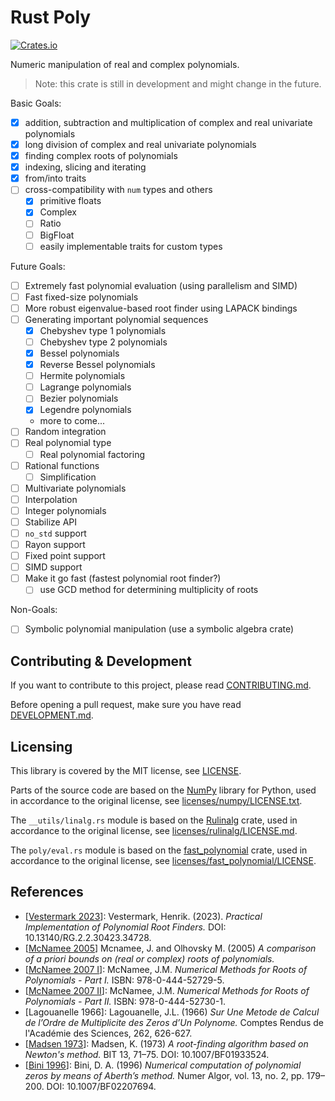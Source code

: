 
# Rust Poly
[<img alt="Crates.io" src="https://img.shields.io/crates/v/rust-poly">](https://crates.io/crates/rust-poly)

Numeric manipulation of real and complex polynomials.

> Note: this crate is still in development and might change in the future.

Basic Goals:
- [x] addition, subtraction and multiplication of complex and real univariate polynomials
- [x] long division of complex and real univariate polynomials
- [x] finding complex roots of polynomials
- [x] indexing, slicing and iterating
- [x] from/into traits
- [ ] cross-compatibility with `num` types and others
    - [x] primitive floats
    - [x] Complex
    - [ ] Ratio
    - [ ] BigFloat
    - [ ] easily implementable traits for custom types

Future Goals:
- [ ] Extremely fast polynomial evaluation
(using parallelism and SIMD)
- [ ] Fast fixed-size polynomials
- [ ] More robust eigenvalue-based root finder using LAPACK bindings
- [ ] Generating important polynomial sequences
    - [x] Chebyshev type 1 polynomials
    - [ ] Chebyshev type 2 polynomials
    - [x] Bessel polynomials
    - [x] Reverse Bessel polynomials
    - [ ] Hermite polynomials
    - [ ] Lagrange polynomials
    - [ ] Bezier polynomials
    - [x] Legendre polynomials
    - more to come...
- [ ] Random integration
- [ ] Real polynomial type
    - [ ] Real polynomial factoring
- [ ] Rational functions
    - [ ] Simplification
- [ ] Multivariate polynomials
- [ ] Interpolation
- [ ] Integer polynomials
- [ ] Stabilize API
- [ ] `no_std` support
- [ ] Rayon support
- [ ] Fixed point support
- [ ] SIMD support
- [ ] Make it go fast (fastest polynomial root finder?)
    - [ ] use GCD method for determining multiplicity of roots

Non-Goals:
- [ ] Symbolic polynomial manipulation (use a symbolic algebra crate)

## Contributing & Development

If you want to contribute to this project, please read [CONTRIBUTING.md](CONTRIBUTING.md).

Before opening a pull request, make sure you have read [DEVELOPMENT.md](DEVELOPMENT.md).

## Licensing

This library is covered by the MIT license, see [LICENSE](LICENSE).

Parts of the source code are based on the [NumPy](https://github.com/numpy/numpy) library for Python, used in accordance to the original license, see [licenses/numpy/LICENSE.txt](licenses/numpy/LICENSE.txt).

The `__utils/linalg.rs` module is based on the [Rulinalg](https://github.com/AtheMathmo/rulinalg) crate, used in accordance to the original license, see [licenses/rulinalg/LICENSE.md](licenses/rulinalg/LICENSE.md).

The `poly/eval.rs` module is based on the [fast_polynomial](https://crates.io/crates/fast_polynomial) crate, used in accordance to the original license, see [licenses/fast_polynomial/LICENSE](licenses/fast_polynomial/LICENSE).

## References
- \[[Vestermark 2023](http://dx.doi.org/10.13140/RG.2.2.30423.34728)\]: Vestermark, Henrik. (2023). _Practical Implementation of Polynomial Root Finders._ DOI: 10.13140/RG.2.2.30423.34728.
- \[[McNamee 2005](https://www.researchgate.net/publication/228745231_A_comparison_of_a_priori_bounds_on_real_or_complex_roots_of_polynomials)\] Mcnamee, J. and Olhovsky M. (2005) _A comparison of a priori bounds on (real or complex) roots of polynomials._
- \[[McNamee 2007 I](https://shop.elsevier.com/books/numerical-methods-for-roots-of-polynomials-part-i/mcnamee/978-0-444-52729-5)\]: McNamee, J.M. _Numerical Methods for Roots of Polynomials - Part I._ ISBN: 978-0-444-52729-5.
- \[[McNamee 2007 II](https://shop.elsevier.com/books/numerical-methods-for-roots-of-polynomials-part-ii/mcnamee/978-0-444-52730-1)\]: McNamee, J.M. _Numerical Methods for Roots of Polynomials - Part II._ ISBN: 978-0-444-52730-1.
- \[Lagouanelle 1966\]: Lagouanelle, J.L. (1966) _Sur Une Metode de Calcul de l’Ordre de Multiplicite des Zeros d’Un Polynome._ Comptes Rendus de l'Académie des Sciences, 262, 626-627.
- \[[Madsen 1973](https://doi.org/10.1007/BF01933524)\]: Madsen, K. (1973) _A root-finding algorithm based on Newton's method._ BIT 13, 71–75. DOI: 10.1007/BF01933524.
- \[[Bini 1996](https://doi.org/10.1007/BF02207694)\]: Bini, D. A. (1996) _Numerical computation of polynomial zeros by means of Aberth’s method._ Numer Algor, vol. 13, no. 2, pp. 179–200. DOI: 10.1007/BF02207694.

